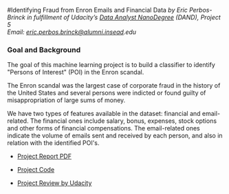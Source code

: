 #Identifying Fraud from Enron Emails and Financial Data
_by Eric Perbos-Brinck in fulfillment of Udacity’s [Data Analyst NanoDegree](https://www.udacity.com/course/data-analyst-nanodegree--nd002) (DAND), Project 5_  
_Email: eric.perbos.brinck@alumni.insead.edu_
</br>


### Goal and Background

The goal of this machine learning project is to build a classifier to identify "Persons of Interest" (POI) in the Enron scandal.  

The Enron scandal was the largest case of corporate fraud in the history of the United States and several persons were indicted or found guilty of misappropriation of large sums of money.

We have two types of features available in the dataset: financial and email-related.
The financial ones include salary, bonus, expenses, stock options and other forms of financial compensations.
The email-related ones indicate the volume of emails sent and received by each person, and also in relation with the identified POI's.

- [Project Report PDF](https://rawgit.com/EricPerbos/DAND-P5_Machine_Learning_with_Sklearn/master/Project_Report_P5.pdf)  

- [Project Code](https://rawgit.com/EricPerbos/DAND-P5_Machine_Learning_with_Sklearn/master/poi_id.py)

- [Project Review by Udacity](https://rawgit.com/EricPerbos/DAND-P5_Machine_Learning_with_Sklearn/master/Udacity_review_p5.pdf)

